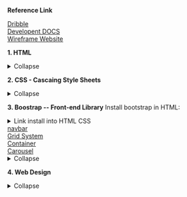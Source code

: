 **Reference Link**
<p>
<a href ="https://dribbble.com/">Dribble</a><br>
<a href ="https://devdocs.io/css/">Developent DOCS</a><br>
 <a href="https://www.figma.com/files/recent?fuid=1140292514495248365">Wireframe Website</a><br>
</p>

**1. HTML**
<details><summary>Collapse</summary><p>

``` sql

> Form:
 >> https://developer.mozilla.org/en-US/docs/Web/HTML/Element/form
 >> Atrribute: https://developer.mozilla.org/en-US/docs/Web/HTML/Element/input
 
 <form>
   <label></label>
   <input></input>
 </form>
 
 <br>: break the line
 <hr>: create a horizontal line
 
 ```
 
 </p>
 </details>
 
**2. CSS - Cascaing Style Sheets**
 <details><summary>Collapse</summary><p>
 
 ```ruby
 Good color for background: https://colorhunt.co/
 Border-style: https://developer.mozilla.org/en-US/docs/Web/CSS/border-style
 Button Generator: https://css3buttongenerator.com/
 Challenge: https://www.frontendmentor.io/
 
> **Important order when different styles apply in the same html file:**
 >> In-line CSS
  >>> <body style="background-color: mintcream;">
 >> Internal CSS: insert at the head section
  >>> selector{prorperty: value;}
 >> External CSS: link at the head section as
  >>> <link rel="stylesheet" href="..." type="text/css">
  >>> In exteral css: .selector {property: value;}
  
> Syntax:
 >> selector {property: value;}
   >>> selector: who?
   >>> property: what?
   >>> value: how?
 
 > CSS reference: https://www.w3schools.com/cssref/
 
 > Diffrence betwween Class vs Id:
  >> .class {property: value;}  --- you can apply the same class in different positions
  >> #id {property:value;} --- you can only have a single id name in a whole page
  >> another selector:
   >>> img:hover {
    background-color: gold;
    } ---change the background color to gold when you point the mouse at the image
    
  > Favicons: favourite icons - icon inserted in the head
   >> https://www.favicon.cc/
  > Border styling:
   >> {border-width: 0px 10px 20px 30px}: top right bottom left
   >> {padding: 20px}: 20px of space from all edges of text to border
   >> {margin: 10px}: gaps between boxes
  
  > Display property:
   >> Block elements: headers, paragraphs, division, lists and list itenms, forms
   >> Inline elements: (span, images, anchors) it does not take the whole box like block
   >> **Inline-block element: combine**
   >> None: get rid of the element. we can use display: none or visibility: hidden
   
  > Positions:
   >> Static: go along with HTML rules and keep to the default HTML flow
   >> Relative: position that the element relative to it would have been position in static, doest not effect the flow of HTML
   >> Absolute: position the element relative to its parent, it effects the flow of HTML (the parent position has to be set as "relative")
   >> Fixed: position of element fixed even when we scoll the webpage

 > Font-family:
  >> Font stack:  https://www.cssfontstack.com/
  >> Goole font: https://fonts.google.com/?query=sacra&category=Handwriting
 
 > FLoating:
  >> float: left; --> float the image to the left and wrap the paragraph to the right
  >> clear: left; --> clear the floating of the text and return the element to where it should be without floating
 
 > Media Querry Breakpoint:
 >> @media (min-width:750px) and (max-width:1028px) { //change something } : set up the change in responsive breakpoints webpage

 > Code regactoring:
  >> 1. Readability
  >> 2. Modularity
  >> 3. Efficiency
  >> 4. Length
 
 > Combine selectors:
  >> .selector1, .selector2 {}: apply to all selectors appear
  >> #id .class {}: select class that has parents as #id
  >> .class1.class2 {} :select element that has 2 classes
  
 ```
 </p></details>
 
**3. Boostrap -- Front-end Library**
Install bootstrap in HTML:
 <details><summary>Link install into HTML CSS</summary>https://getbootstrap.com/docs/5.2/getting-started/download/
  </details>
 <a href="https://getbootstrap.com/docs/5.2/components/navbar/">navbar</a><br>
 <a href="https://getbootstrap.com/docs/5.2/layout/grid/">Grid System</a><br>
 <a href="https://getbootstrap.com/docs/5.2/layout/containers/">Container</a><br>
 <a href ='https://getbootstrap.com/docs/5.2/components/carousel/'>Carousel</a><br>
 
 <details><summary>Collapse</summary><p>
 
 ```ruby
> <Navbar>: 
 >> .navbar and .navbar-expand are required for responsive collapsing
 >> .bg-dark: for dark background color
 >> .navbar-dark: dark color for navbar
 >> .navbar-brand: for company, product, project name
 >> navbar-toggler: left aligned by default,
 
 > Grid
  >> Responsive layout breakpoints: lg (Laptop), md (tablet), sm (phone) 
 
 > .Container:
  >> max-width: set at each responsive breakpoint
  >> container-{breakpoint}: which is width:100% until the specified breakpoint
  >> container-fluid: which is 100% width at all breakpoints
   >>> .container-fluid {
        padding: 3% 15% !important
        }
 > Carousel: slideshow components that cycling through elements
   >> .active class needs to be added to one of the slides - otherwise, carousel wont be visible
   >> Set the unique id on the .carousel for optional controls
   >> Control and indicator elements must have a "data-bs-target" attribute (or href for links) that matches the id on the .carousel
   
 > Card: provide a flexible and extensible content container with multiple variants and options
   >> Cards have no fixed width to start, so they'll natually fill the full width of its parent element. Could be customized with "sizing options"
 
   
 ```
 </p></details>
 
 **4. Web Design**
  <details><summary>Collapse</summary><p>
 
 ```ruby
 > Color Theory:
  >> Moods: 
   >> Red: love, enerygy, intensity
   >> Yellow: Joy, Intellect, Attention
   >> Green: Freshness, safety, growth
   >> Blue: Stability, trust, serenity
   >> Purple: Royalty, Weath, femiminity
 
 
 ```
 </p></detail>
 
  **5. JavaScript**
  <details><summary>Collapse</summary><p>
 
 ```ruby
>> word.length: count the length of a string
 
 
 ```
 </p></detail>
